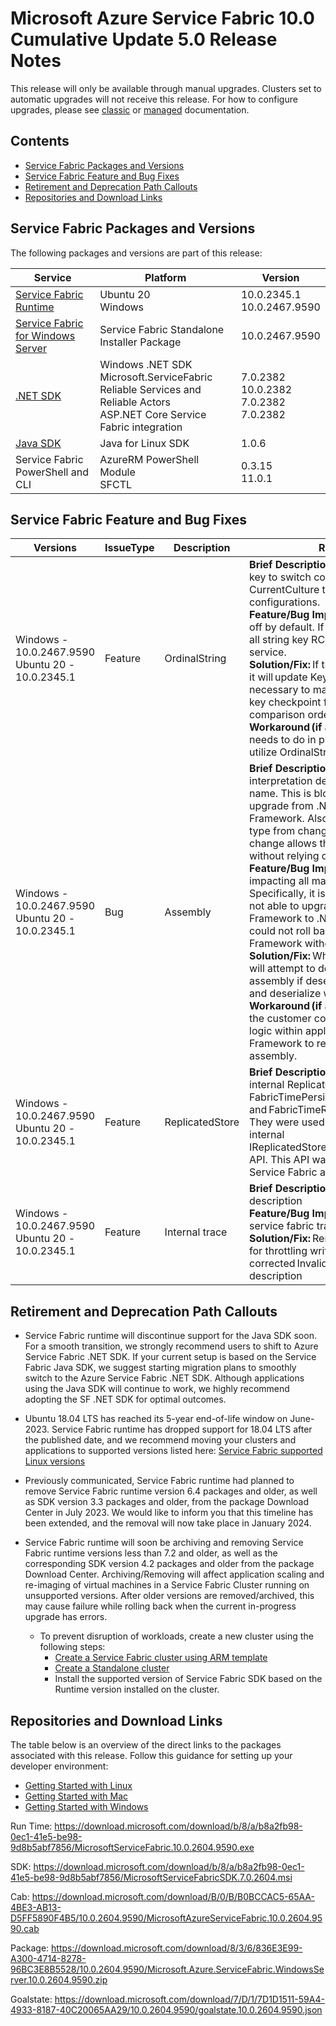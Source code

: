 # Microsoft Azure Service Fabric 10.0 Cumulative Update 5.0 Release Notes

This release will only be available through manual upgrades. Clusters set to automatic upgrades will not receive this release. For how to configure upgrades, please see [classic](https://docs.microsoft.com/en-us/azure/service-fabric/service-fabric-cluster-upgrade) or [managed](https://docs.microsoft.com/en-us/azure/service-fabric/how-to-managed-cluster-configuration) documentation.

## Contents
* [Service Fabric Packages and Versions](#service-fabric-packages-and-versions)
* [Service Fabric Feature and Bug Fixes](#service-fabric-feature-and-bug-fixes)
* [Retirement and Deprecation Path Callouts](#retirement-and-deprecation-path-callouts)
* [Repositories and Download Links](#repositories-and-download-links)

## Service Fabric Packages and Versions
The following packages and versions are part of this release:

| Service | Platform | Version |
|-|-|-|
| [Service Fabric Runtime](https://download.microsoft.com/download/b/8/a/b8a2fb98-0ec1-41e5-be98-9d8b5abf7856/MicrosoftServiceFabric.10.0.2604.9590.exe) | Ubuntu 20 <br> Windows | 10.0.2345.1 <br> 10.0.2467.9590 |
| [Service Fabric for Windows Server](https://download.microsoft.com/download/8/3/6/836E3E99-A300-4714-8278-96BC3E8B5528/10.0.2604.9590/Microsoft.Azure.ServiceFabric.WindowsServer.10.0.2604.9590.zip) | Service Fabric Standalone Installer Package | 10.0.2467.9590 |
| [.NET SDK](https://download.microsoft.com/download/b/8/a/b8a2fb98-0ec1-41e5-be98-9d8b5abf7856/MicrosoftServiceFabricSDK.7.0.2604.msi) | Windows .NET SDK <br> Microsoft.ServiceFabric <br> Reliable Services and Reliable Actors <br> ASP.NET Core Service Fabric integration | 7.0.2382 <br> 10.0.2382 <br> 7.0.2382 <br> 7.0.2382 |
| [Java SDK](https://download.microsoft.com/download/b/8/a/b8a2fb98-0ec1-41e5-be98-9d8b5abf7856/MicrosoftServiceFabricSDK.7.0.2604.msi) | Java for Linux SDK | 1.0.6 |
| Service Fabric PowerShell and CLI | AzureRM PowerShell Module <br> SFCTL | 0.3.15 <br> 11.0.1 |

## Service Fabric Feature and Bug Fixes
| Versions | IssueType | Description | Resolution | 
|-|-|-|-|
| Windows -<br>10.0.2467.9590 <br> Ubuntu 20 -<br>10.0.2345.1 | Feature | OrdinalString | **Brief Description:** Allow RC with string key to switch comparison behavior from CurrentCulture to Ordinal by internal configurations.<br>**Feature/Bug Impact:** Feature is turned off by default. If turned on, it will impact all string key RC of the specified service.<br>**Solution/Fix:** If this feature is turned on, it will update Key Checkpoint Files if necessary to maintain invariance that key checkpoint file is ordered by the key comparison order.<br>**Workaround (if applicable):** Customer needs to do in place data migration to utilize OrdinalString. |
| Windows -<br>10.0.2467.9590 <br> Ubuntu 20 -<br>10.0.2345.1 | Bug | Assembly | **Brief Description:** Previously, type interpretation depends on assembly name. This is blocking application upgrade from .NET 5+ to .NET Framework. Also, this prevents user's type from changing assembly. This change allows the type to be interpreted without relying on assembly name.<br>**Feature/Bug Impact:** This bug was impacting all managed RC customers. Specifically, it is causing the customer not able to upgrade from .NET Framework to .NET 5+ reliably since it could not roll back from .NET 5+ to .NET Framework without this fix.<br>**Solution/Fix:** When deserializing type, will attempt to deserialize without assembly if deserialize with strong type and deserialize with assembly failed.<br>**Workaround (if applicable):** Currently, the customer could add type forwarding logic within application in order for .NET Framework to recognize .NET 5+ assembly. |
| Windows -<br>10.0.2467.9590 <br> Ubuntu 20 -<br>10.0.2345.1 | Feature | ReplicatedStore | **Brief Description:** Deprecate the internal ReplicatedStore settings FabricTimePersistInterval and FabricTimeRefreshTimeoutValue. They were used to implement the internal IReplicatedStore::GetCurrentStoreTime() API. This API was never consumed by Service Fabric and no longer needed. |
| Windows -<br>10.0.2467.9590 <br> Ubuntu 20 -<br>10.0.2345.1 | Feature | Internal trace | **Brief Description:** Fix SF internal trace description<br>**Feature/Bug Impact:** Impacted internal service fabric trace output<br>**Solution/Fix:** Remove the default reason for throttling write, corrected InvalidAPIOnAtomicOperation description |

## Retirement and Deprecation Path Callouts

* Service Fabric runtime will discontinue support for the Java SDK soon. For a smooth transition, we strongly recommend users to shift to Azure Service Fabric .NET SDK. If your current setup is based on the Service Fabric Java SDK, we suggest starting migration plans to smoothly switch to the Azure Service Fabric .NET SDK. Although applications using the Java SDK will continue to work, we highly recommend adopting the SF .NET SDK for optimal outcomes.

* Ubuntu 18.04 LTS has reached its 5-year end-of-life window on June-2023. Service Fabric runtime has dropped support for 18.04 LTS after the published date, and we recommend moving your clusters and applications to supported versions listed here: [Service Fabric supported Linux versions](https://learn.microsoft.com/en-us/azure/service-fabric/service-fabric-versions#supported-linux-versions-and-support-end-date)

* Previously communicated, Service Fabric runtime had planned to remove Service Fabric runtime version 6.4 packages and older, as well as SDK version 3.3 packages and older, from the package Download Center in July 2023. We would like to inform you that this timeline has been extended, and the removal will now take place in January 2024.

* Service Fabric runtime will soon be archiving and removing Service Fabric runtime versions less than 7.2 and older, as well as the corresponding SDK version 4.2 packages and older from the package Download Center. Archiving/Removing will affect application scaling and re-imaging of virtual machines in a Service Fabric Cluster running on unsupported versions. After older versions are removed/archived, this may cause failure while rolling back when the current in-progress upgrade has errors. 
  * To prevent disruption of workloads, create a new cluster using the following steps:
    * [Create a Service Fabric cluster using ARM template](https://learn.microsoft.com/en-us/azure/service-fabric/quickstart-cluster-template)
    * [Create a Standalone cluster](https://learn.microsoft.com/en-us/azure/service-fabric/service-fabric-cluster-creation-for-windows-server)
    * Install the supported version of Service Fabric SDK based on the Runtime version installed on the cluster.

## Repositories and Download Links
The table below is an overview of the direct links to the packages associated with this release. 
Follow this guidance for setting up your developer environment: 
* [Getting Started with Linux](https://docs.microsoft.com/azure/service-fabric/service-fabric-get-started-linux)
* [Getting Started with Mac](https://docs.microsoft.com/azure/service-fabric/service-fabric-get-started-mac)
* [Getting Started with Windows](https://docs.microsoft.com/azure/service-fabric/service-fabric-get-started)

Run Time:
https://download.microsoft.com/download/b/8/a/b8a2fb98-0ec1-41e5-be98-9d8b5abf7856/MicrosoftServiceFabric.10.0.2604.9590.exe

SDK:
https://download.microsoft.com/download/b/8/a/b8a2fb98-0ec1-41e5-be98-9d8b5abf7856/MicrosoftServiceFabricSDK.7.0.2604.msi

Cab:
https://download.microsoft.com/download/B/0/B/B0BCCAC5-65AA-4BE3-AB13-D5FF5890F4B5/10.0.2604.9590/MicrosoftAzureServiceFabric.10.0.2604.9590.cab

Package:
https://download.microsoft.com/download/8/3/6/836E3E99-A300-4714-8278-96BC3E8B5528/10.0.2604.9590/Microsoft.Azure.ServiceFabric.WindowsServer.10.0.2604.9590.zip

Goalstate:
https://download.microsoft.com/download/7/D/1/7D1D1511-59A4-4933-8187-40C20065AA29/10.0.2604.9590/goalstate.10.0.2604.9590.json
